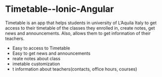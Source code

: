 # Timetable--Ionic-Angular
Timetable is an app that helps students in university  of L’Aquila Italy to get access to their timetable of the classes they enrolled in, create notes, get news and announcements. Also, allows them to get information of their teachers.

- Easy to access to Timetable
- Easy to get news and announcements
- reate notes about class
- imetable customization
- t information about teachers(contacts, office hours, courses)
